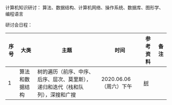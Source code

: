 计算机知识研讨：
算法、数据结构、计算机网络、操作系统、数据库、图形学、编程语言

研讨会日程：

| 序号 | 大类 | 主题 | 时间 | 参考资料 | 备注 |
|---|---|---|---|---|---|
| 1 | 算法和数据结构 | 树的遍历（前序、中序、后序、层次、莫里斯），递归和迭代（栈和队列），深搜和广搜 | 2020.06.06（周六）下午 | [树](/算法与数据结构/树.md)|  |
